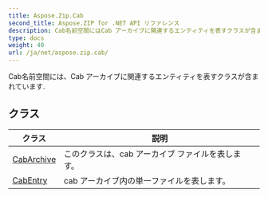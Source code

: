 ```yaml
---
title: Aspose.Zip.Cab
second_title: Aspose.ZIP for .NET API リファレンス
description: Cab名前空間にはCab アーカイブに関連するエンティティを表すクラスが含まれています.
type: docs
weight: 40
url: /ja/net/aspose.zip.cab/
---
```

Cab名前空間には、Cab アーカイブに関連するエンティティを表すクラスが含まれています.

## クラス

| クラス | 説明 |
| --- | --- |
| [CabArchive](./cabarchive/) | このクラスは、cab アーカイブ ファイルを表します。 |
| [CabEntry](./cabentry/) | cab アーカイブ内の単一ファイルを表します。 |


